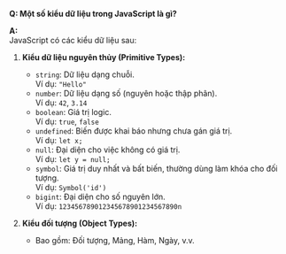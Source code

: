 **Q: Một số kiểu dữ liệu trong JavaScript là gì?**

**A:**  
JavaScript có các kiểu dữ liệu sau:  

1. **Kiểu dữ liệu nguyên thủy (Primitive Types):**  
   - `string`: Dữ liệu dạng chuỗi.  
     Ví dụ: `"Hello"`  
   - `number`: Dữ liệu dạng số (nguyên hoặc thập phân).  
     Ví dụ: `42`, `3.14`  
   - `boolean`: Giá trị logic.  
     Ví dụ: `true`, `false`  
   - `undefined`: Biến được khai báo nhưng chưa gán giá trị.  
     Ví dụ: `let x;`  
   - `null`: Đại diện cho việc không có giá trị.  
     Ví dụ: `let y = null;`  
   - `symbol`: Giá trị duy nhất và bất biến, thường dùng làm khóa cho đối tượng.  
     Ví dụ: `Symbol('id')`  
   - `bigint`: Đại diện cho số nguyên lớn.  
     Ví dụ: `123456789012345678901234567890n`  

2. **Kiểu đối tượng (Object Types):**  
   - Bao gồm: Đối tượng, Mảng, Hàm, Ngày, v.v.  